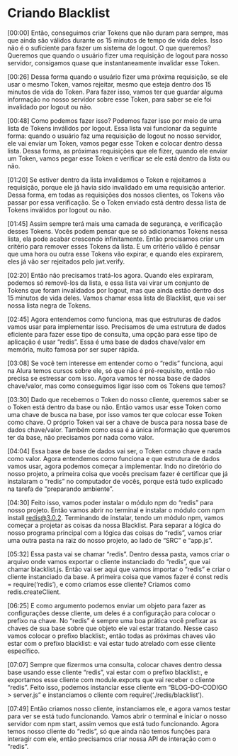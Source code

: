 # Criando Blacklist

[00:00] Então, conseguimos criar Tokens que não duram para sempre, mas que ainda são válidos durante os 15 minutos de tempo de vida deles. Isso não é o suficiente para fazer um sistema de logout. O que queremos? Queremos que quando o usuário fizer uma requisição de logout para nosso servidor, consigamos quase que instantaneamente invalidar esse Token.

[00:26] Dessa forma quando o usuário fizer uma próxima requisição, se ele usar o mesmo Token, vamos rejeitar, mesmo que esteja dentro dos 15 minutos de vida do Token. Para fazer isso, vamos ter que guardar alguma informação no nosso servidor sobre esse Token, para saber se ele foi invalidado por logout ou não.

[00:48] Como podemos fazer isso? Podemos fazer isso por meio de uma lista de Tokens inválidos por logout. Essa lista vai funcionar da seguinte forma: quando o usuário faz uma requisição de logout no nosso servidor, ele vai enviar um Token, vamos pegar esse Token e colocar dentro dessa lista. Dessa forma, as próximas requisições que ele fizer, quando ele enviar um Token, vamos pegar esse Token e verificar se ele está dentro da lista ou não.

[01:20] Se estiver dentro da lista invalidamos o Token e rejeitamos a requisição, porque ele já havia sido invalidado em uma requisição anterior. Dessa forma, em todas as requisições dos nossos clientes, os Tokens vão passar por essa verificação. Se o Token enviado está dentro dessa lista de Tokens inválidos por logout ou não.

[01:45] Assim sempre terá mais uma camada de segurança, e verificação desses Tokens. Vocês podem pensar que se só adicionamos Tokens nessa lista, ela pode acabar crescendo infinitamente. Então precisamos criar um critério para remover esses Tokens da lista. E um critério válido é pensar que uma hora ou outra esse Tokens vão expirar, e quando eles expirarem, eles já vão ser rejeitados pelo jwt.verify.

[02:20] Então não precisamos tratá-los agora. Quando eles expiraram, podemos só removê-los da lista, e essa lista vai virar um conjunto de Tokens que foram invalidados por logout, mas que ainda estão dentro dos 15 minutos de vida deles. Vamos chamar essa lista de Blacklist, que vai ser nossa lista negra de Tokens.

[02:45] Agora entendemos como funciona, mas que estruturas de dados vamos usar para implementar isso. Precisamos de uma estrutura de dados eficiente para fazer esse tipo de consulta, uma opção para esse tipo de aplicação é usar “redis”. Essa é uma base de dados chave/valor em memória, muito famosa por ser super rápida.

[03:08] Se você tem interesse em entender como o “redis” funciona, aqui na Alura temos cursos sobre ele, só que não é pré-requisito, então não precisa se estressar com isso. Agora vamos ter nossa base de dados chave/valor, mas como conseguimos ligar isso com os Tokens que temos?

[03:30] Dado que recebemos o Token do nosso cliente, queremos saber se o Token está dentro da base ou não. Então vamos usar esse Token como uma chave de busca na base, por isso vamos ter que colocar esse Token como chave. O próprio Token vai ser a chave de busca para nossa base de dados chave/valor. Também como essa é a única informação que queremos ter da base, não precisamos por nada como valor.

[04:04] Essa base de base de dados vai ser, o Token como chave e nada como valor. Agora entendemos como funciona e que estrutura de dados vamos usar, agora podemos começar a implementar. Indo no diretório do nosso projeto, a primeira coisa que vocês precisam fazer é certificar que já instalaram o “redis” no computador de vocês, porque está tudo explicado na tarefa de “preparando ambiente”.

[04:30] Feito isso, vamos poder instalar o módulo npm do “redis” para nosso projeto. Então vamos abrir no terminal e instalar o módulo com npm install redis@3.0.2. Terminando de instalar, tendo um módulo npm, vamos começar a projetar as coisas da nossa Blacklist. Para separar a lógica do nosso programa principal com a lógica das coisas do “redis”, vamos criar uma outra pasta na raiz do nosso projeto, ao lado de “SRC” e “app.js”.

[05:32] Essa pasta vai se chamar “redis”. Dentro dessa pasta, vamos criar o arquivo onde vamos exportar o cliente instanciado do “redis”, que vai chamar blacklist.js. Então vai ser aqui que vamos importar o “redis” e criar o cliente instanciado da base. A primeira coisa que vamos fazer é const redis = require(‘redis’), e como criamos esse cliente? Criamos como redis.createClient.

[06:25] E como argumento podemos enviar um objeto para fazer as configurações desse cliente, um deles é a configuração para colocar o prefixo na chave. No “redis” é sempre uma boa prática você prefixar as chaves de sua base sobre que objeto ele vai estar tratando. Nesse caso vamos colocar o prefixo blacklist:, então todas as próximas chaves vão estar com o prefixo blacklist: e vai estar tudo atrelado com esse cliente específico.

[07:07] Sempre que fizermos uma consulta, colocar chaves dentro dessa base usando esse cliente “redis”, vai estar com o prefixo blacklist:, e exportamos esse cliente com module.exports que vai receber o cliente “redis”. Feito isso, podemos instanciar esse cliente em “BLOG-DO-CODIGO > server.js” e instanciamos o cliente com require(‘./redis/blacklist’).

[07:49] Então criamos nosso cliente, instanciamos ele, e agora vamos testar para ver se está tudo funcionando. Vamos abrir o terminal e iniciar o nosso servidor com npm start, assim vemos que está tudo funcionando. Agora temos nosso cliente do “redis”, só que ainda não temos funções para interagir com ele, então precisamos criar nossa API de interação com o “redis”.